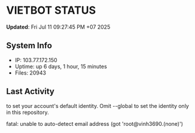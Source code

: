 # VIETBOT STATUS
**Updated**: Fri Jul 11 09:27:45 PM +07 2025

## System Info
- IP: 103.77.172.150
- Uptime: up 6 days, 1 hour, 15 minutes
- Files: 20943

## Last Activity

to set your account's default identity.
Omit --global to set the identity only in this repository.

fatal: unable to auto-detect email address (got 'root@vinh3690.(none)')
